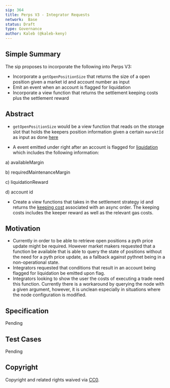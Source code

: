 ```yaml
---
sip: 364
title: Perps V3 - Integrator Requests
network:  Base
status: Draft
type: Governance
author: Kaleb (@kaleb-keny)
---
```


## Simple Summary

The sip proposes to incorporate the following into Perps V3:
- Incorporate a `getOpenPositionSize` that returns the size of a open position given a market id and account number as input
- Emit an event when an account is flagged for liquidation
- Incorporate a view function that returns the settlement keeping costs plus the settlement reward

## Abstract

<!--A short (~200 word) description of the proposed change, the abstract should clearly describe the proposed change. This is what *will* be done if the SIP is implemented, not *why* it should be done or *how* it will be done. If the SIP proposes deploying a new contract, write, "we propose to deploy a new contract that will do x".-->

- `getOpenPositionSize` would be a view function that reads on the storage slot that holds the keepers position information given a certain `marektId` as input as done [here](https://github.com/Synthetixio/synthetix-v3/blob/main/markets/perps-market/contracts/modules/PerpsAccountModule.sol#L111C1-L114C1)

- A event emitted under right after an account is flagged for [liquidation](https://github.com/Synthetixio/synthetix-v3/blob/main/markets/perps-market/contracts/modules/LiquidationModule.sol#L54) which includes the following information:

a) availableMargin

b) requiredMaintenanceMargin

c) liquidationReward

d) account id


- Create a view functions that takes in the settlement strategy id and returns the [keeping cost](https://github.com/Synthetixio/synthetix-v3/blob/main/markets/perps-market/contracts/storage/AsyncOrder.sol#L313C1-L315C1) associated with an async order. The keeping costs includes the keeper reward as well as the relevant gas costs.

## Motivation

- Currently in order to be able to retrieve open positions a pyth price update might be required. However market makers requested that a function be available that is able to query the state of positions without the need for a pyth price update, as a fallback against pythnet being in a non-operational state.
- Integrators requested that conditions that result in an account being flagged for liquidation be emitted upon flag.
- Integrators looking to show the user the costs of executing a trade need this function. Currently there is a workaround by querying the node with a given argument, however, it is unclean especially in situations where the node configuration is modified. 

## Specification

Pending

## Test Cases

Pending


## Copyright

Copyright and related rights waived via [CC0](https://creativecommons.org/publicdomain/zero/1.0/).
